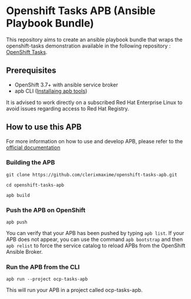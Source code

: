# Openshift Tasks APB (Ansible Playbook Bundle)

This repository aims to create an ansible playbook bundle that wraps the openshift-tasks demonstration available in the following repository : [OpenShift Tasks](https://github.com/clerixmaxime/openshift-tasks).

## Prerequisites
* OpenShift 3.7+ with ansible service broker
* apb CLI ([Installaing apb tools](https://docs.openshift.com/container-platform/3.9/apb_devel/cli_tooling.html#apb-devel-cli-install))

It is advised to work directly on a subscribed Red Hat Enterprise Linux to avoid issues regarding access to Red Hat Registry.

## How to use this APB
For more information on how to use and develop APB, please refer to the [official documentation](https://docs.openshift.com/container-platform/3.9/apb_devel/index.html)
### Building the APB
```
git clone https://github.com/clerixmaxime/openshift-tasks-apb.git

cd openshift-tasks-apb

apb build
```

### Push the APB on OpenShift
```
apb push
```
You can verify that your APB has been pushed by typing `apb list`. If your APB does not appear, you can use the command `apb bootstrap` and then `apb relist` to force the service catalog to reload APBs from the OpenShift Ansible Broker.

### Run the APB from the CLI
```
apb run --project ocp-tasks-apb
```
This will run your APB in a project called ocp-tasks-apb.